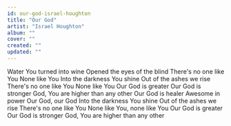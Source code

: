 ```yaml
---
id: our-god-israel-houghton
title: "Our God"
artist: "Israel Houghton"
album: ""
cover: ""
created: ""
updated: ""
---
```


Water You turned into wine
Opened the eyes of the blind
There's no one like You
None like You
Into the darkness You shine
Out of the ashes we rise
There's no one like You
None like You
Our God is greater
Our God is stronger
God, You are higher than any other
Our God is healer
Awesome in power
Our God, our God
Into the darkness You shine
Out of the ashes we rise
There's no one like You
None like You, none like You
Our God is greater
Our God is stronger
God, You are higher than any other